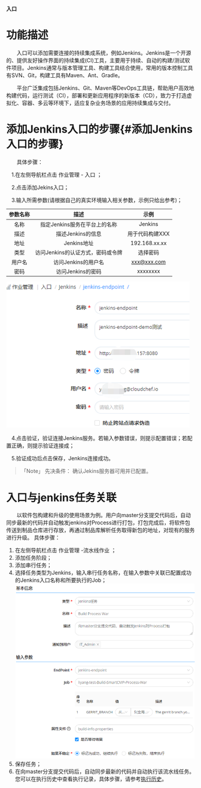 **入口**
# 功能描述

　　入口可以添加需要连接的持续集成系统，例如Jenkins。Jenkins是一个开源的、提供友好操作界面的持续集成(CI)工具，主要用于持续、自动的构建/测试软件项目。Jenkins通常与版本管理工具、构建工具结合使用，常用的版本控制工具有SVN、Git，构建工具有Maven、Ant、Gradle。

　　平台广泛集成包括Jenkins、Git、Maven等DevOps工具链，帮助用户高效地构建代码，运行测试（CI），部署和更新应用程序的新版本（CD），致力于打造虚拟化、容器、多云等环境下，适应复杂业务场景的应用持续集成与交付。

# 添加Jenkins入口的步骤{#添加Jenkins入口的步骤}

　　具体步骤：

　1.在左侧导航栏点击 作业管理 - 入口 ；

　2.点击添加Jekins入口；

　3.输入所需参数(请根据自己的真实环境输入相关参数，示例只给出参考)；

|参数名称 |描述 |示例|
|:------:|:------:|:-----:|
|名称|指定Jenkins服务在平台上的名称|Jenkins|
|描述|描述Jenkins的信息|用于代码构建XXX|
|地址| Jenkins地址 |192.168.xx.xx|                        
|类型|访问Jenkins的认证方式，密码或令牌 |选择密码|
|用户名|访问Jenkins的用户名|xxx@xxx.com|
|密码|访问Jenkins的密码|xxxxxxxx|

![添加Jenkins入口](../../picture/Admin/添加Jenkins入口.png)

　4.点击验证，验证连接Jenkins服务。若输入参数错误，则提示配置错误；若配置正确，则提示验证连接成；

　5.验证成功后点击保存，Jenkins连接成功。
 >「Note」  先决条件： 确认Jekins服务器可用并已配置。

# 入口与jenkins任务关联
　　以软件包构建和升级的使用场景为例。用户向master分支提交代码后，自动同步最新的代码并自动触发jenkins对Process进行打包，打包完成后，将软件包传送到制品仓库进行存放，再通过制品库解析任务取得新包的地址，对现有的服务进行升级。
具体步骤：
1. 在左侧导航栏点击 作业管理 -流水线作业 ；
2. 添加任务阶段；
3. 添加串行任务；
4. 选择任务类型为Jenkins，输入串行任务名称，在输入参数中关联已配置成功的Jenkins入口名称和所要执行的Job；
 ![jenkins入口与任务关联](../../picture/Admin/jenkins入口与任务关联.png)
5. 保存任务；
6. 在向master分支提交代码后，自动同步最新的代码并自动执行该流水线任务。您可以在执行历史中查看执行记录，具体步骤，请参考[执行历史](https://cloudchef.github.io/doc/AdminDoc/11作业管理/执行历史.html)。
